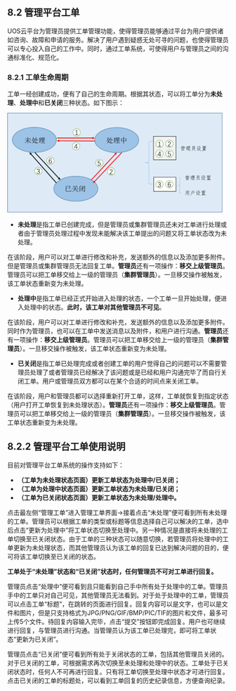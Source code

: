 ## 8.2 管理平台工单

UOS云平台为管理员提供工单管理功能，使得管理员能够通过平台为用户提供诸如咨询、故障和申请的服务。解决了用户遇到疑惑无处可寻的问题，也使得管理员可以专心投入自己的工作中。同时，通过工单系统，可使得用户与管理员之间的沟通标准化、规范化。

### 8.2.1 工单生命周期

工单一经创建成功，便有了自己的生命周期。根据其状态，可以将工单分为**未处理**、**处理中**和**已关闭**三种状态。如下图示：

![](../../img/Ticket/工单生命周期.png)

* **未处理**是指工单已创建完成，但是管理员或集群管理员还未对工单进行处理或者由于管理员处理过程中发现未能解决该工单提出的问题又将工单状态改为未处理。

 在该阶段，用户可以对工单进行修改和补充，发送额外的信息以及添加更多附件。但是管理员或集群管理员无法回复工单。**管理员**还有一项操作：**移交上级管理员**。管理员可以把工单移交给上一级的管理员（**集群管理员**）。一旦移交操作被触发，该工单状态重新变为未处理。

* **处理中**是指工单已经正式开始进入处理的状态，一个工单一旦开始处理，便进入处理中的状态。**此时，该工单对其他管理员不可见**。

 在该阶段，用户可以对工单进行修改和补充，发送额外的信息以及添加更多附件。同时作为管理员，也可以在工单中发送消息以及附件，和用户进行沟通。**管理员**还有一项操作：**移交上级管理员**。管理员可以把工单移交给上一级的管理员（**集群管理员**）。一旦移交操作被触发，该工单状态重新变为未处理。

* **已关闭**是指工单已处理完成或者创建工单的用户觉得自己的问题可以不需要管理员处理了或者管理员已经解决了该问题或是已经和用户沟通完毕了而自行关闭工单。用户或管理员双方都可以在某个合适的时间点来关闭工单。

在该阶段，用户和管理员都可以选择重新打开工单，这样，工单就恢复到指定状态（用户打开工单恢复到未处理状态）。**管理员**还有一项操作：**移交上级管理员**。管理员可以把工单移交给上一级的管理员（**集群管理员**）。一旦移交操作被触发，该工单状态重新变为未处理。

## 8.2.2 管理平台工单使用说明

目前对管理平台工单系统的操作支持如下：

* __（工单为未处理状态页面）更新工单状态为处理中/已关闭；__
* __（工单为处理中状态页面）更新工单状态为未处理/已关闭；__
* __（工单为已关闭状态页面）更新工单状态为未处理/处理中。__

点击最左侧“管理工单”进入管理工单界面->接着点击“未处理”便可看到所有未处理的工单。管理员可以根据工单的类型或标题等信息选择自己可以解决的工单，选中后点击“更新为处理中”将工单状态切换至处理中。另一种情况是直接将未处理的工单切换至已关闭状态。由于工单的三种状态可以随意切换，若管理员将处理中的工单更新为未处理状态，而其他管理员认为该工单的回复已达到解决问题的目的，便可将该工单切换至已关闭的状态。

**工单处于“未处理”状态和“已关闭”状态时，任何管理员不可对工单进行回复。**

管理员点击“处理中”便可看到且只能看到自己手中所有处于处理中的工单。管理员手中的工单只对自己可见，其他管理员无法看到。对于处于处理中的工单，管理员可以点击工单“标题”，在跳转的页面进行回复。回复内容可以是文字，也可以是文件和图片，但是只支持格式为JPG/PNG/GIF/BMP/PIC/TIF的图片和文件，最多可上传5个文件。待回复内容输入完毕，点击“提交”按钮即完成回复。用户也可继续进行回复，与管理员进行沟通。当管理员认为该工单已处理完，即可将工单状态“更新为已关闭”。

管理员点击“已关闭”便可看到所有处于关闭状态的工单，包括其他管理员关闭的。对于已关闭的工单，可根据需求再次切换至未处理和处理中的状态。工单处于已关闭状态时，任何人不可再进行回复。只有将工单切换至处理中状态才可进行回复。点击已关闭的工单的标题处，可以看到工单回复的历史纪录信息，方便查询纪录。